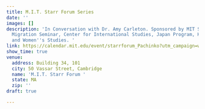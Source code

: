 ```yaml
---
title: M.I.T. Starr Forum Series
date: ''
images: []
description: 'In Conversation with Dr. Amy Carleton. Sponsored by MIT Starr Forum,
  Migration Seminar, Center for International Studies, Japan Program, Korea Program,
  and Women''s Studies. '
link: https://calendar.mit.edu/event/starrforum_Pachinko?utm_campaign=widget&utm_medium=widget&utm_source=MIT+Events+#.W6_LqhNKgUF
show_time: true
venue:
  address: Building 34, 101
  city: 50 Vassar Street, Cambridge
  name: 'M.I.T. Starr Forum '
  state: MA
  zip: ''
draft: true

---
```

